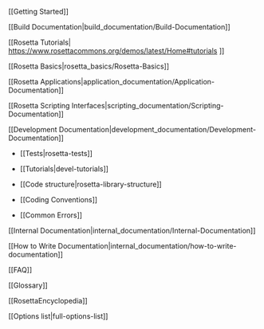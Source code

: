 [[Getting Started]]

[[Build Documentation|build_documentation/Build-Documentation]]

[[Rosetta Tutorials| https://www.rosettacommons.org/demos/latest/Home#tutorials ]]

[[Rosetta Basics|rosetta_basics/Rosetta-Basics]]

[[Rosetta Applications|application_documentation/Application-Documentation]]

[[Rosetta Scripting Interfaces|scripting_documentation/Scripting-Documentation]]

[[Development Documentation|development_documentation/Development-Documentation]]

* [[Tests|rosetta-tests]]

* [[Tutorials|devel-tutorials]]

* [[Code structure|rosetta-library-structure]]

* [[Coding Conventions]]

* [[Common Errors]]

<!---BEGIN_INTERNAL-->
[[Internal Documentation|internal_documentation/Internal-Documentation]]

[[How to Write Documentation|internal_documentation/how-to-write-documentation]]
<!---END_INTERNAL-->

[[FAQ]]

[[Glossary]]

[[RosettaEncyclopedia]]

[[Options list|full-options-list]]
